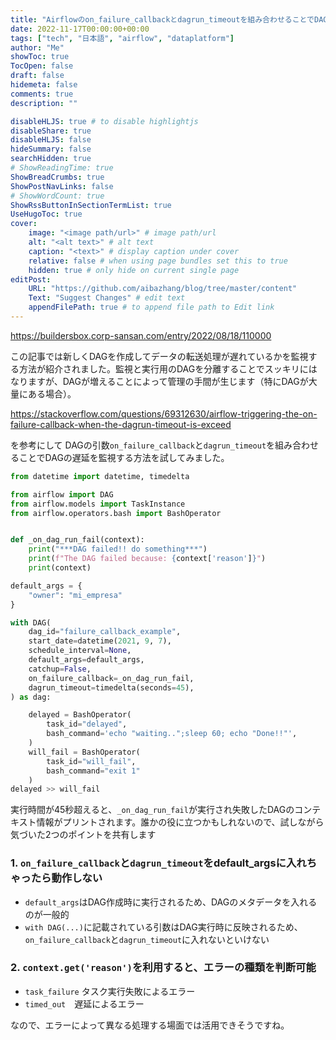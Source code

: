 ```yaml
---
title: "Airflowのon_failure_callbackとdagrun_timeoutを組み合わせることでDAGの遅延を監視する"
date: 2022-11-17T00:00:00+00:00
tags: ["tech", "日本語", "airflow", "dataplatform"]
author: "Me"
showToc: true
TocOpen: false
draft: false
hidemeta: false
comments: true
description: ""

disableHLJS: true # to disable highlightjs
disableShare: true
disableHLJS: false
hideSummary: false
searchHidden: true
# ShowReadingTime: true
ShowBreadCrumbs: true
ShowPostNavLinks: false
# ShowWordCount: true
ShowRssButtonInSectionTermList: true
UseHugoToc: true
cover:
    image: "<image path/url>" # image path/url
    alt: "<alt text>" # alt text
    caption: "<text>" # display caption under cover
    relative: false # when using page bundles set this to true
    hidden: true # only hide on current single page
editPost:
    URL: "https://github.com/aibazhang/blog/tree/master/content"
    Text: "Suggest Changes" # edit text
    appendFilePath: true # to append file path to Edit link
---
```


https://buildersbox.corp-sansan.com/entry/2022/08/18/110000

この記事では新しくDAGを作成してデータの転送処理が遅れているかを監視する方法が紹介されました。監視と実行用のDAGを分離することでスッキリにはなりますが、DAGが増えることによって管理の手間が生じます（特にDAGが大量にある場合）。

https://stackoverflow.com/questions/69312630/airflow-triggering-the-on-failure-callback-when-the-dagrun-timeout-is-exceed

を参考にして
DAGの引数`on_failure_callback`と`dagrun_timeout`を組み合わせることでDAGの遅延を監視する方法を試してみました。

```python
from datetime import datetime, timedelta

from airflow import DAG
from airflow.models import TaskInstance
from airflow.operators.bash import BashOperator


def _on_dag_run_fail(context):
    print("***DAG failed!! do something***")
    print(f"The DAG failed because: {context['reason']}")
    print(context)

default_args = {
    "owner": "mi_empresa"
}

with DAG(
    dag_id="failure_callback_example",
    start_date=datetime(2021, 9, 7),
    schedule_interval=None,
    default_args=default_args,
    catchup=False,
    on_failure_callback=_on_dag_run_fail,
    dagrun_timeout=timedelta(seconds=45),
) as dag:

    delayed = BashOperator(
        task_id="delayed",
        bash_command='echo "waiting..";sleep 60; echo "Done!!"',
    )
    will_fail = BashOperator(
        task_id="will_fail",
        bash_command="exit 1"
    )
delayed >> will_fail
```

実行時間が45秒超えると、`_on_dag_run_fail`が実行され失敗したDAGのコンテキスト情報がプリントされます。誰かの役に立つかもしれないので、試しながら気づいた2つのポイントを共有します

### 1. `on_failure_callback`と`dagrun_timeout`をdefault_argsに入れちゃったら動作しない

- `default_args`はDAG作成時に実行されるため、DAGのメタデータを入れるのが一般的
- `with DAG(...)`に記載されている引数はDAG実行時に反映されるため、`on_failure_callback`と`dagrun_timeout`に入れないといけない

### 2. `context.get('reason')`を利用すると、エラーの種類を判断可能

- `task_failure` タスク実行失敗によるエラー
- `timed_out`　遅延によるエラー

なので、エラーによって異なる処理する場面では活用できそうですね。

